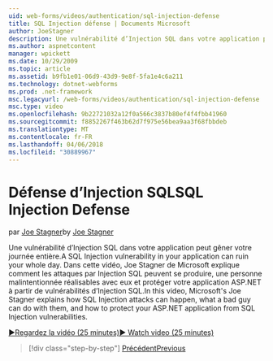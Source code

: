 ```yaml
---
uid: web-forms/videos/authentication/sql-injection-defense
title: SQL Injection défense | Documents Microsoft
author: JoeStagner
description: Une vulnérabilité d’Injection SQL dans votre application peut gêner votre journée entière. Dans cette vidéo, Joe Stagner de Microsoft explique comment les attaques par Injection SQL peuvent happ...
ms.author: aspnetcontent
manager: wpickett
ms.date: 10/29/2009
ms.topic: article
ms.assetid: b9fb1e01-06d9-43d9-9e8f-5fa1e4c6a211
ms.technology: dotnet-webforms
ms.prod: .net-framework
msc.legacyurl: /web-forms/videos/authentication/sql-injection-defense
msc.type: video
ms.openlocfilehash: 9b22721032a12f0a566c3837b80ef4f4fbb41960
ms.sourcegitcommit: f8852267f463b62d7f975e56bea9aa3f68fbbdeb
ms.translationtype: MT
ms.contentlocale: fr-FR
ms.lasthandoff: 04/06/2018
ms.locfileid: "30889967"
---
```

<a name="sql-injection-defense"></a><span data-ttu-id="76962-104">Défense d’Injection SQL</span><span class="sxs-lookup"><span data-stu-id="76962-104">SQL Injection Defense</span></span>
====================
<span data-ttu-id="76962-105">par [Joe Stagner](https://github.com/JoeStagner)</span><span class="sxs-lookup"><span data-stu-id="76962-105">by [Joe Stagner](https://github.com/JoeStagner)</span></span>

<span data-ttu-id="76962-106">Une vulnérabilité d’Injection SQL dans votre application peut gêner votre journée entière.</span><span class="sxs-lookup"><span data-stu-id="76962-106">A SQL Injection vulnerability in your application can ruin your whole day.</span></span> <span data-ttu-id="76962-107">Dans cette vidéo, Joe Stagner de Microsoft explique comment les attaques par Injection SQL peuvent se produire, une personne malintentionnée réalisables avec eux et protéger votre application ASP.NET à partir de vulnérabilités d’Injection SQL.</span><span class="sxs-lookup"><span data-stu-id="76962-107">In this video, Microsoft's Joe Stagner explains how SQL Injection attacks can happen, what a bad guy can do with them, and how to protect your ASP.NET application from SQL Injection vulnerabilities.</span></span>

[<span data-ttu-id="76962-108">&#9654;Regardez la vidéo (25 minutes)</span><span class="sxs-lookup"><span data-stu-id="76962-108">&#9654; Watch video (25 minutes)</span></span>](https://channel9.msdn.com/Blogs/ASP-NET-Site-Videos/sql-injection-defense)

> [!div class="step-by-step"]
> [<span data-ttu-id="76962-109">Précédent</span><span class="sxs-lookup"><span data-stu-id="76962-109">Previous</span></span>](creating-inactive-users.md)
